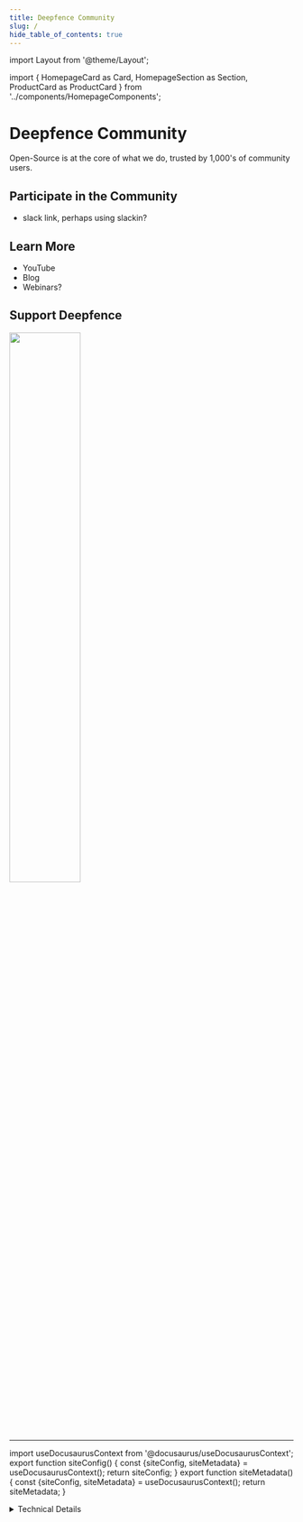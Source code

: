 ```yaml
---
title: Deepfence Community
slug: /
hide_table_of_contents: true
---
```


import Layout from '@theme/Layout';

import {
  HomepageCard as Card,
  HomepageSection as Section,
  ProductCard as ProductCard
} from '../components/HomepageComponents';

# Deepfence Community

Open-Source is at the core of what we do, trusted by 1,000's of community users. 

<Section title="">
  <Card
    title="100% open source"
    description="Deepfence open source projects are completely open source. No phone-home, no limits, no hidden features."
  />
  <Card
    title="900,000 Docker Pulls"
    description="Deepfence ThreatMapper finds threats hidden in thousands and thousands of production platforms."
  />
  <Card
    title="3,923 GitHub Stars"
    description="Across multiple repos, Deepfence projects are amongst the fastest adopted security solutions for cloud-native apps."
  />
</Section>


<Section title="Deepfence Open Source Projects" id="opensource">
  <ProductCard
    title="Deepfence ThreatMapper"
    description="Deepfence ThreatMapper hunts for vulnerabilities in your production platforms, and ranks these vulnerabilities based on their risk-of-exploit. You can then prioritize the issues that present the greatest risk to the security of your applications."
    icon="/img/products/threatmapper.svg"
    ghstars="<a href='https://github.com/deepfence/ThreatMapper/stargazers'>1,770</a>"
    ghlink="<a href='https://github.com/deepfence/ThreatMapper'>source</a>"
    docs="<a href='/threatmapper'>documentation</a>"
  />
  <ProductCard
    title="Deepfence SecretScanner"
    description="Deepfence SecretScanner can find unprotected secrets in container images or file systems."
    icon="/img/products/secretscanner.svg"
    ghstars="<a href='https://github.com/deepfence/SecretScanner/stargazers'>1,361</a>"
    ghlink="<a href='https://github.com/deepfence/SecretScanner'>source</a>"
    docs="<a href='/secretscanner'>documentation</a>"
  />
  <ProductCard
    title="Deepfence YaRadare"
    description="Deepfence YaRadare scans container images, running Docker containers, and filesystems to find indicators of malware. It uses a YARA ruleset to identify resources that match known malware signatures, and may indicate that the container or filesystem has been compromised."
    icon="/img/products/yaradare.svg"
    ghstars="<a href='https://github.com/deepfence/YaRadare/stargazers'>56</a>"
    ghlink="<a href='https://github.com/deepfence/YaRadare'>source</a>"
    docs="<a href='/yaradare'>documentation</a>"
  />
  <ProductCard
    title="Deepfence PacketStreamer"
    description="Deepfence PacketStreamer is a high-performance remote packet capture and collection tool. It is used to gather network traffic on demand from cloud workloads for forensic analysis."
    icon="/img/products/packetstreamer.svg"
    ghstars="<a href='https://github.com/deepfence/PacketStreamer/stargazers'>653</a>"
    ghlink="<a href='https://github.com/deepfence/PacketStreamer'>source</a>"
    docs="<a href='/packetstreamer'>documentation</a>"
  />
  <ProductCard
    title="Deepfence FlowMeter"
    description="Deepfence FlowMeter is an experimental utility built to analyse and classify packets by looking at packet headers. We use FlowMeter internally to quickly analyse and label packets."
    icon="/img/products/flowmeter.svg"
    ghstars="<a href='https://github.com/deepfence/FlowMeter/stargazers'>28</a>"
    ghlink="<a href='https://github.com/deepfence/FlowMeter'>source</a>"
    docs="<a href='/flowmeter'>documentation</a>"
  />
</Section>
<Section title="Deepfence Enterprise Products" id="enterprise">
  <ProductCard
    title="Deepfence ThreatStryker"
    description="Deepfence ThreatStryker observes, correlates, learns, and acts to protect your cloud-native applications, across clouds and on-prem locations."
    icon="/img/products/threatstryker.svg"
    docs="<a href='/threatstryker'>documentation</a>"
  />
  <ProductCard
    title="Deepfence Cloud"
    description="Deepfence Cloud is a self-service portal from which you can create an organization and invite users to that organization. You can then deploy ThreatStryker console instances in any of the available clouds. Deepfence Cloud users in your organization have access to these consoles and can log in directly without any additional credentials"
    icon="/img/products/cloud.svg"
    docs="<a href='/threatstryker/cloud'>documentation</a>"
  />
</Section>








## Participate in the Community

 * slack link, perhaps using slackin?

## Learn More

 * YouTube
 * Blog
 * Webinars?

## Support Deepfence 
<img src="/img/swag.jpg" width="50%"/>



<hr/>

import useDocusaurusContext from '@docusaurus/useDocusaurusContext';
export function siteConfig() {
  const {siteConfig, siteMetadata} = useDocusaurusContext();
  return siteConfig;
}
export function siteMetadata() {
  const {siteConfig, siteMetadata} = useDocusaurusContext();
  return siteMetadata;
}


<details>
	<summary>Technical Details</summary>

<details>
	<summary><b>Site Config.</b>  Site config comes from <code>docusaurus.config.js</code></summary>
	<pre>{JSON.stringify( siteConfig(), null, 2 )}</pre>
</details>


<details>
  <summary><b>Site MetaData.</b>  Site metadata comes from docusaurus install</summary>
  <pre>{JSON.stringify(siteMetadata(), null, 2) }</pre>
</details>

</details>